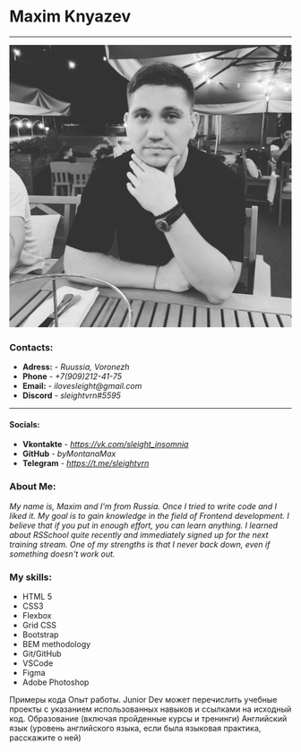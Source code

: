 # Maxim Knyazev
******
![My photo](/assets/img/photo.jpg)
### Contacts:
* **Adress:** - _Ruussia, Voronezh_
* **Phone** - _+7(909)212-41-75_
* **Email:** - _ilovesleight@gmail.com_
* **Discord** - _sleightvrn#5595_
******
#### Socials:
* **Vkontakte** - _https://vk.com/sleight_insomnia_
* **GitHub** - _byMontanaMax_
* **Telegram** - _https://t.me/sleightvrn_

### About Me:
_My name is, Maxim and I'm from Russia. Once I tried to write code and I liked it. My goal is to gain knowledge in the field of Frontend development. I believe that if you put in enough effort, you can learn anything. I learned about RSSchool quite recently and immediately signed up for the next training stream. One of my strengths is that I never back down, even if something doesn't work out._

### My skills:
* HTML 5
* CSS3
 * Flexbox
 * Grid CSS
 * Bootstrap
* BEM methodology
* Git/GitHub
* VSCode
* Figma
* Adobe Photoshop


Примеры кода
Опыт работы. Junior Dev может перечислить учебные проекты с указанием использованных навыков и ссылками на исходный код.
Образование (включая пройденные курсы и тренинги)
Английский язык (уровень английского языка, если была языковая практика, расскажите о ней)